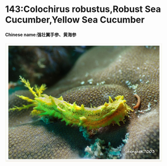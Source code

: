 # 143:Colochirus robustus,Robust Sea Cucumber,Yellow Sea Cucumber

#### Chinese name:强壮翼手参、黄海参

![](../../.gitbook/assets/colochirus-robustus.jpg)

